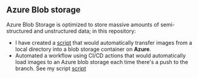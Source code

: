 ## Azure Blob storage

Azure Blob Storage is optimized to store massive amounts of semi-structured and unstructured data; in this repository:

- I have created a [script](https://github.com/MoeinT/Github-workflow/blob/feat/get_blobs/scripts/load_blobs.py) that would automatically transfer images from a local directory into a blob storage container on **Azure**.  
- Automated a workflow using CI/CD actions that would automatically load images to an Azure blob storage each time there's a push to the branch. See my script [script](https://github.com/MoeinT/Github-workflow/blob/feat/get_blobs/scripts/get_blobs.py)